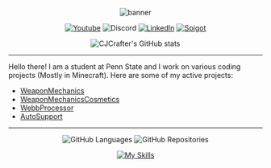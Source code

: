 <div align="center">

  ![banner](https://user-images.githubusercontent.com/43940682/220188521-fe06da61-92af-47dd-ba74-b4cde661c48f.png)

  [![Youtube](https://img.shields.io/badge/YouTube-FF0000?style=for-the-badge&logo=youtube&logoColor=white)](https://www.youtube.com/channel/UC8KH0aOumN--3Mzjs2k2kcw)
  ![Discord](https://img.shields.io/badge/CJCrafter-d?style=for-the-badge&label=&logo=discord&logoColor=ffffff&color=7389D8&labelColor=6A7EC2)
  [![LinkedIn](https://img.shields.io/badge/LinkedIn-0077B5?style=for-the-badge&logo=linkedin&logoColor=white)](https://www.linkedin.com/in/collin-barber-14489524a/)
  [![Spigot](https://img.shields.io/badge/-Spigot-orange?style=for-the-badge&logo=data%3Aimage%2Fx-icon%3Bbase64%2CAAABAAEAEBAQAAAAAAAoAQAAFgAAACgAAAAQAAAAIAAAAAEABAAAAAAAgAAAAAAAAAAAAAAAEAAAAAAAAAAAAAAAAND%2FAOhGOgA%2F6OIAAAAAAAAAAAAAAAAAAAAAAAAAAAAAAAAAAAAAAAAAAAAAAAAAAAAAAAAAAAAAAAAAAAAAAAAAAiAAAAAAAAACIAAAAAAAAAIgAAAAAAAAAAAAAAAAAAABEAAAAzMQABEQAAARMzEBERARERETMxERAAAAARMzEAAAAAAAETMwAAAAAAABEwAAAAAAAAERAAAAAAAAABAAAAAAAAAAEAAAAAAAAAAAAAAAAAAAAAAAAAD%2F%2BQAA%2F%2FkAAP%2F5AAD%2F8AAA%2BDAAAPAgAAAAAAAAAAEAAAADAADwDwAA%2FB8AAPwfAAD8HwAA%2Fj8AAP4%2FAADwBwAA)](https://www.spigotmc.org/members/447051/)

  ![CJCrafter's GitHub stats](https://github-readme-stats.vercel.app/api?username=CJCrafter&theme=dark&show_icons=true&include_all_commits=true)
</div>



---



Hello there! I am a student at Penn State and I work on various coding projects (Mostly in Minecraft). Here
are some of my active projects:
* [WeaponMechanics](https://github.com/WeaponMechanics/MechanicsMain)
* [WeaponMechanicsCosmetics](https://www.spigotmc.org/resources/104539/)
* [WebbProcessor](https://github.com/ThunderBird260/WebbProcessor)
* [AutoSupport](https://github.com/CJCrafter/AutoSupport)



---
  
  
<div align="center">
  
  ![GitHub Languages](https://api.githubtrends.io/user/svg/CJCrafter/langs?time_range=one_year&theme=dark)
  ![GitHub Repositories](https://api.githubtrends.io/user/svg/CJCrafter/repos?time_range=one_year&theme=dark)

  [![My Skills](https://skillicons.dev/icons?i=java,py,kotlin,unity,cs,cpp,git,gradle,intellij)](https://skillicons.dev)
</div>
